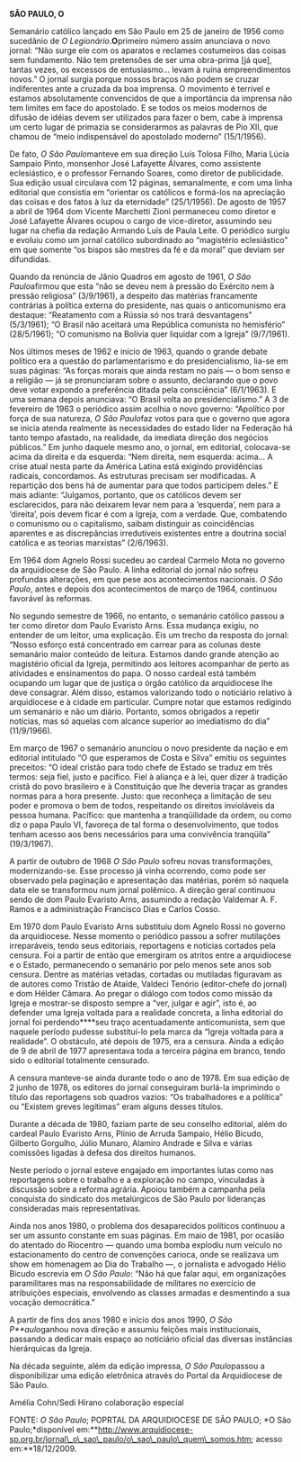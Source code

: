 **SÃO PAULO, O**

Semanário católico lançado em São Paulo em 25 de janeiro de 1956 como
sucedânio de *O Legionário*.**O**primeiro número assim anunciava o novo
jornal: “Não surge ele com os aparatos e reclames costumeiros das coisas
sem fundamento. Não tem pretensões de ser uma obra-prima [já que],
tantas vezes, os excessos de entusiasmo... levam à ruína empreendimentos
novos.” O jornal surgia porque nossos braços não podem se cruzar
indiferentes ante a cruzada da boa imprensa. O movimento é terrível e
estamos absolutamente convencidos de que a importância da imprensa não
tem limites em face do apostolado. E se todos os meios modernos de
difusão de idéias devem ser utilizados para fazer o bem, cabe à imprensa
um certo lugar de primazia se considerarmos as palavras de Pio XII, que
chamou de “meio indispensável do apostolado moderno” (15/1/1956).

De fato, *O São Paulo*manteve em sua direção Luís Tolosa Filho, Maria
Lúcia Sampaio Pinto, monsenhor José Lafayette Álvares, como assistente
eclesiástico, e o professor Fernando Soares, como diretor de
publicidade. Sua edição usual circulava com 12 páginas, semanalmente, e
com uma linha editorial que consistia em “orientar os católicos e
formá-los na apreciação das coisas e dos fatos à luz da eternidade”
(25/1/1956). De agosto de 1957 a abril de 1964 dom Vicente Marchetti
Zioni permaneceu como diretor e José Lafayette Álvares ocupou o cargo de
vice-diretor, assumindo seu lugar na chefia da redação Armando Luís de
Paula Leite. O periódico surgiu e evoluiu como um jornal católico
subordinado ao “magistério eclesiástico” em que somente “os bispos são
mestres da fé e da moral” que deviam ser difundidas.

Quando da renúncia de Jânio Quadros em agosto de 1961, *O São
Paulo*afirmou que esta “não se deveu nem à pressão do Exército nem à
pressão religiosa” (3/9/1961), a despeito das matérias francamente
contrárias à política externa do presidente, nas quais o anticomunismo
era destaque: “Reatamento com a Rússia só nos trará desvantagens”
(5/3/1961); “O Brasil não aceitará uma República comunista no
hemisfério” (28/5/1961); “O comunismo na Bolívia quer liquidar com a
Igreja” (9/7/1961).

Nos últimos meses de 1962 e início de 1963, quando o grande debate
político era a questão do parlamentarismo e do presidencialismo, lia-se
em suas páginas: “As forças morais que ainda restam no país — o bom
senso e a religião — já se pronunciaram sobre o assunto, declarando que
o povo deve votar expondo a preferência ditada pela consciência”
(6/1/1963). E uma semana depois anunciava: “O Brasil volta ao
presidencialismo.” A 3 de fevereiro de 1963 o periódico assim acolhia o
novo governo: “Apolítico por força de sua natureza, *O* *São Paulo*faz
votos para que o governo que agora se inicia atenda realmente às
necessidades do estado líder na Federação há tanto tempo afastado, na
realidade, da imediata direção dos negócios públicos.” Em junho daquele
mesmo ano, o jornal, em editorial, colocava-se acima da direita e da
esquerda: “Nem direita, nem esquerda: acima... A crise atual nesta parte
da América Latina está exigindo providências radicais, concordamos. As
estruturas precisam ser modificadas. A repartição dos bens há de
aumentar para que todos participem deles.” E mais adiante: “Julgamos,
portanto, que os católicos devem ser esclarecidos, para não deixarem
levar nem para a ‘esquerda’, nem para a ‘direita’, pois devem ficar é
com a Igreja, com a verdade. Que, combatendo o comunismo ou o
capitalismo, saibam distinguir as coincidências aparentes e as
discrepâncias irredutíveis existentes entre a doutrina social católica e
as teorias marxistas” (2/6/1963).

Em 1964 dom Agnelo Rossi sucedeu ao cardeal Carmelo Mota no governo da
arquidiocese de São Paulo. A linha editorial do jornal não sofreu
profundas alterações, em que pese aos acontecimentos nacionais. *O* *São
Paulo*, antes e depois dos acontecimentos de março de 1964, continuou
favorável às reformas.

No segundo semestre de 1966, no entanto, o semanário católico passou a
ter como diretor dom Paulo Evaristo Arns. Essa mudança exigiu, no
entender de um leitor, uma explicação. Eis um trecho da resposta do
jornal: “Nosso esforço está concentrado em carrear para as colunas deste
semanário maior conteúdo de leitura. Estamos dando grande atenção ao
magistério oficial da Igreja, permitindo aos leitores acompanhar de
perto as atividades e ensinamentos do papa. O nosso cardeal está também
ocupando um lugar que de justiça o órgão católico da arquidiocese lhe
deve consagrar. Além disso, estamos valorizando todo o noticiário
relativo à arquidiocese e à cidade em particular. Cumpre notar que
estamos redigindo um semanário e não um diário. Portanto, somos
obrigados a repetir notícias, mas só aquelas com alcance superior ao
imediatismo do dia” (11/9/1966).

Em março de 1967 o semanário anunciou o novo presidente da nação e em
editorial intitulado “O que esperamos de Costa e Silva” emitiu os
seguintes preceitos: “O ideal cristão para todo chefe de Estado se
traduz em três termos: seja fiel, justo e pacífico. Fiel à aliança e à
lei, quer dizer à tradição cristã do povo brasileiro e à Constituição
que lhe deveria traçar as grandes normas para a hora presente. Justo:
que reconheça a limitação de seu poder e promova o bem de todos,
respeitando os direitos invioláveis da pessoa humana. Pacífico: que
mantenha a tranqüilidade da ordem, ou como diz o papa Paulo VI, favoreça
de tal forma o desenvolvimento, que todos tenham acesso aos bens
necessários para uma convivência tranqüila” (19/3/1967).

A partir de outubro de 1968 *O* *São Paulo* sofreu novas transformações,
modernizando-se. Esse processo já vinha ocorrendo, como pode ser
observado pela paginação e apresentação das matérias, porém só naquela
data ele se transformou num jornal polêmico. A direção geral continuou
sendo de dom Paulo Evaristo Arns, assumindo a redação Valdemar A. F.
Ramos e a administração Francisco Dias e Carlos Cosso.

Em 1970 dom Paulo Evaristo Arns substituiu dom Agnelo Rossi no governo
da arquidiocese. Nesse momento o periódico passou a sofrer mutilações
irreparáveis, tendo seus editoriais, reportagens e notícias cortados
pela censura. Foi a partir de então que emergiram os atritos entre a
arquidiocese e o Estado, permanecendo o semanário por pelo menos sete
anos sob censura. Dentre as matérias vetadas, cortadas ou mutiladas
figuravam as de autores como Tristão de Ataíde, Valdeci Tenório
(editor-chefe do jornal) e dom Hélder Câmara. Ao pregar o diálogo com
todos como missão da Igreja e mostrar-se disposto sempre a “ver, julgar
e agir”, isto é, ao defender uma Igreja voltada para a realidade
concreta, a linha editorial do jornal foi perdendo****seu traço
acentuadamente anticomunista, sem que naquele período pudesse
substituí-lo pela marca da “Igreja voltada para a realidade”. O
obstáculo, até depois de 1975, era a censura. Ainda a edição de 9 de
abril de 1977 apresentava toda a terceira página em branco, tendo sido o
editorial totalmente censurado.

A censura manteve-se ainda durante todo o ano de 1978. Em sua edição de
2 junho de 1978, os editores do jornal conseguiram burlá-la imprimindo o
título das reportagens sob quadros vazios: “Os trabalhadores e a
política” ou “Existem greves legítimas” eram alguns desses títulos.

Durante a década de 1980, faziam parte de seu conselho editorial, além
do cardeal Paulo Evaristo Arns, Plínio de Arruda Sampaio, Hélio Bicudo,
Gilberto Gorgulho, Júlio Munaro, Alamiro Andrade e Silva e várias
comissões ligadas à defesa dos direitos humanos.

Neste período o jornal esteve engajado em importantes lutas como nas
reportagens sobre o trabalho e a exploração no campo, vinculadas à
discussão sobre a reforma agrária. Apoiou também a campanha pela
conquista do sindicato dos metalúrgicos de São Paulo por lideranças
consideradas mais representativas.

Ainda nos anos 1980, o problema dos desaparecidos políticos continuou a
ser um assunto constante em suas páginas. Em maio de 1981, por ocasião
do atentado do Riocentro — quando uma bomba explodiu num veículo no
estacionamento do centro de convenções carioca, onde se realizava um
show em homenagem ao Dia do Trabalho —, o jornalista e advogado Hélio
Bicudo escrevia em *O São Paulo*: “Não há que falar aqui, em
organizações paramilitares mas na responsabilidade de militares no
exercício de atribuições especiais, envolvendo as classes armadas e
desmentindo a sua vocação democrática.”

A partir de fins dos anos 1980 e início dos anos 1990, *O São
P**aulo*ganhou nova direção e assumiu feições mais institucionais,
passando a dedicar mais espaço ao noticiário oficial das diversas
instâncias hierárquicas da Igreja.

Na década seguinte, além da edição impressa, *O São Paulo*passou a
disponibilizar uma edição eletrônica através do Portal da Arquidiocese
de São Paulo.

Amélia Cohn/Sedi Hirano colaboração especial

FONTE: *O São Paulo*; POPRTAL DA ARQUIDIOCESE DE SÃO PAULO; *O São
Paulo;*disponível
em:**http://www.arquidiocese-sp.org.br/jornal\_o\_sao\_paulo/o\_sao\_paulo\_quem\_somos.htm;
acesso em:**18/12/2009.

 
